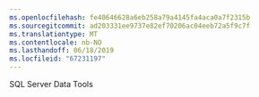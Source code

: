 ```yaml
---
ms.openlocfilehash: fe40646628a6eb258a79a4145fa4aca0a7f2315b
ms.sourcegitcommit: ad203331ee9737e82ef70206ac04eeb72a5f9c7f
ms.translationtype: MT
ms.contentlocale: nb-NO
ms.lasthandoff: 06/18/2019
ms.locfileid: "67231197"
---
```

SQL Server Data Tools
